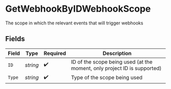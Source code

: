 # GetWebhookByIDWebhookScope

The scope in which the relevant events that will trigger webhooks


## Fields

| Field                                                                    | Type                                                                     | Required                                                                 | Description                                                              |
| ------------------------------------------------------------------------ | ------------------------------------------------------------------------ | ------------------------------------------------------------------------ | ------------------------------------------------------------------------ |
| `ID`                                                                     | *string*                                                                 | :heavy_check_mark:                                                       | ID of the scope being used (at the moment, only project ID is supported) |
| `Type`                                                                   | *string*                                                                 | :heavy_check_mark:                                                       | Type of the scope being used                                             |
